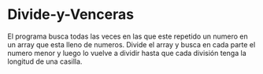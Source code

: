 # Divide-y-Venceras

El programa busca todas las veces en las que este repetido un numero en un array que esta lleno de numeros. Divide el array y busca en cada parte el numero menor y luego lo vuelve a dividir hasta que cada división tenga la longitud de una casilla.
